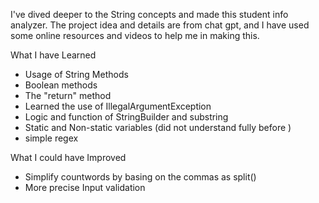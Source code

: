I've dived deeper to the String concepts and made this student info analyzer. The project idea and details are from chat gpt, and I have used some online resources and videos to help me in making this.

What I have Learned
- Usage of String Methods
- Boolean methods
- The "return" method
- Learned the use of IllegalArgumentException
- Logic and function of StringBuilder and substring
- Static and Non-static variables (did not understand fully before  )
- simple regex

What I could have Improved
- Simplify countwords by basing on the commas as split()
- More precise Input validation
